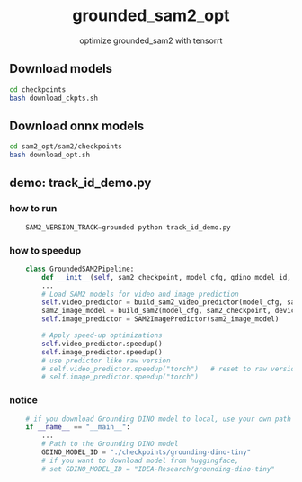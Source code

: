 <div align="center">

# grounded_sam2_opt
optimize grounded_sam2 with tensorrt
</div>


## Download models

```bash
cd checkpoints
bash download_ckpts.sh 
```

## Download onnx models

```bash
cd sam2_opt/sam2/checkpoints
bash download_opt.sh
```
## demo: track_id_demo.py
### how to run
```python
    SAM2_VERSION_TRACK=grounded python track_id_demo.py
```
### how to speedup
```python
    class GroundedSAM2Pipeline:
        def __init__(self, sam2_checkpoint, model_cfg, gdino_model_id, text_query="person.", device="cuda"):
        ...
        # Load SAM2 models for video and image prediction
        self.video_predictor = build_sam2_video_predictor(model_cfg, sam2_checkpoint)
        sam2_image_model = build_sam2(model_cfg, sam2_checkpoint, device=self.device)
        self.image_predictor = SAM2ImagePredictor(sam2_image_model)

        # Apply speed-up optimizations
        self.video_predictor.speedup()
        self.image_predictor.speedup()
        # use predictor like raw version
        # self.video_predictor.speedup("torch")   # reset to raw version, which support other model version, such as tiny
        # self.image_predictor.speedup("torch")
```

### notice
```python
    # if you download Grounding DINO model to local, use your own path here.
    if __name__ == "__main__":
        ...
        # Path to the Grounding DINO model
        GDINO_MODEL_ID = "./checkpoints/grounding-dino-tiny"
        # if you want to download model from huggingface,
        # set GDINO_MODEL_ID = "IDEA-Research/grounding-dino-tiny"
```